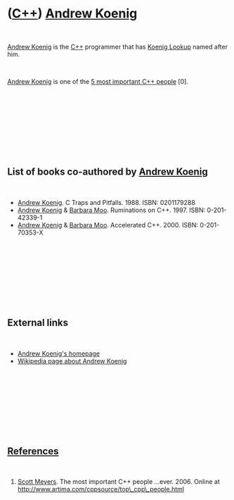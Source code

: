 



 

 

 

 

 

([C++](Cpp.md)) [Andrew Koenig](CppAndrewKoenig.md)
=====================================================

 

[Andrew Koenig](CppAndrewKoenig.md) is the [C++](Cpp.md) programmer
that has [Koenig Lookup](CppKoenigLookup.md) named after him.

 

[Andrew Koenig](CppAndrewKoenig.md) is one of the [5 most important C++
people](CppMostImportantCppPeople.md) \[0\].

 

 

 

 

 

List of books co-authored by [Andrew Koenig](CppAndrewKoenig.md)
-----------------------------------------------------------------

 

-   [Andrew Koenig](CppAndrewKoenig.md). C Traps and Pitfalls. 1988.
    ISBN: 0201179288
-   [Andrew Koenig](CppAndrewKoenig.md) & [Barbara
    Moo](CppBarbaraMoo.md). Ruminations on C++. 1997. ISBN:
    0-201-42339-1
-   [Andrew Koenig](CppAndrewKoenig.md) & [Barbara
    Moo](CppBarbaraMoo.md). Accelerated C++. 2000. ISBN: 0-201-70353-X

 

 

 

 

 

External links
--------------

 

-   [Andrew Koenig's
    homepage](http://www.acceleratedcpp.com/authors/koenig/)
-   [Wikipedia page about Andrew
    Koenig](http://en.wikipedia.org/wiki/Andrew_Koenig)

 

 

 

 

 

[References](CppReferences.md)
-------------------------------

 

1.  [Scott Meyers](CppScottMeyers.md). The most important C++
    people ...ever. 2006. Online at
    http://www.artima.com/cppsource/top\_cpp\_people.html

 

 

 

 

 





 



